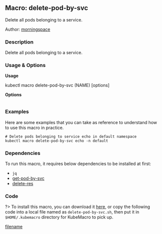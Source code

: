 ## Macro: delete-pod-by-svc

Delete all pods belonging to a service.

Author: [morningspace](https://github.com/morningspace/)

<!-- tabs:start -->

### **Description**


Delete all pods belonging to a service.



### **Usage & Options**

**Usage**

kubectl macro delete-pod-by-svc (NAME) [options]

**Options**

```

```

### **Examples**

Here are some examples that you can take as reference to understand how to use this macro in practice.
```shell
# Delete pods belonging to service echo in default namespace
kubectl macro delete-pod-by-svc echo -n default

```

### **Dependencies**

To run this macro, it requires below dependencies to be installed at first:

* `jq`
* [get-pod-by-svc](docs/get-pod-by-svc.md)
* [delete-res](docs/delete-res.md)

### **Code**

?> To install this macro, you can download it [here](bin/delete-pod-by-svc.sh ':ignore delete-pod-by-svc'), or copy the following code into a local file named as `delete-pod-by-svc.sh`, then put it in `$HOME/.kubemacro` directory for KubeMacro to pick up.

[filename](../bin/delete-pod-by-svc.sh ':include :type=code shell')

<!-- tabs:end -->
